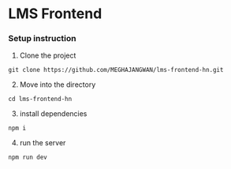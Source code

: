 # LMS Frontend

### Setup instruction

1. Clone the project
```
git clone https://github.com/MEGHAJANGWAN/lms-frontend-hn.git
```
2. Move into the directory
```
cd lms-frontend-hn
```
3. install dependencies
```
npm i
```
4. run the server
```
npm run dev
```
